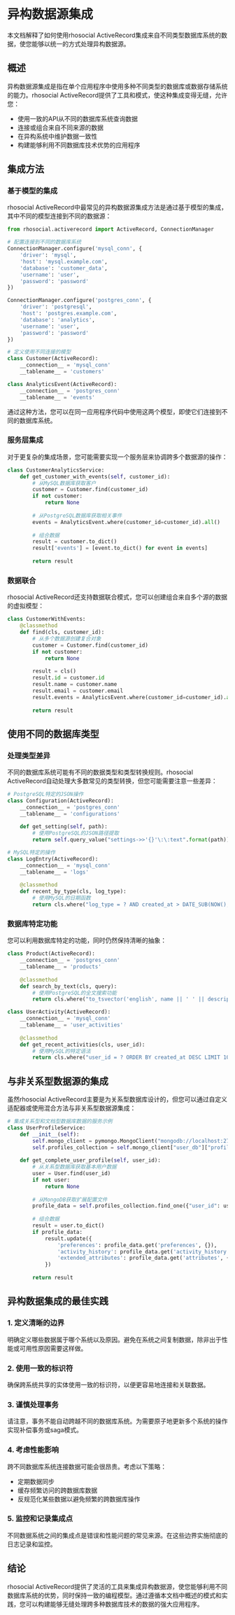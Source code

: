 # 异构数据源集成

本文档解释了如何使用rhosocial ActiveRecord集成来自不同类型数据库系统的数据，使您能够以统一的方式处理异构数据源。

## 概述

异构数据源集成是指在单个应用程序中使用多种不同类型的数据库或数据存储系统的能力。rhosocial ActiveRecord提供了工具和模式，使这种集成变得无缝，允许您：

- 使用一致的API从不同的数据库系统查询数据
- 连接或组合来自不同来源的数据
- 在异构系统中维护数据一致性
- 构建能够利用不同数据库技术优势的应用程序

## 集成方法

### 基于模型的集成

rhosocial ActiveRecord中最常见的异构数据源集成方法是通过基于模型的集成，其中不同的模型连接到不同的数据源：

```python
from rhosocial.activerecord import ActiveRecord, ConnectionManager

# 配置连接到不同的数据库系统
ConnectionManager.configure('mysql_conn', {
    'driver': 'mysql',
    'host': 'mysql.example.com',
    'database': 'customer_data',
    'username': 'user',
    'password': 'password'
})

ConnectionManager.configure('postgres_conn', {
    'driver': 'postgresql',
    'host': 'postgres.example.com',
    'database': 'analytics',
    'username': 'user',
    'password': 'password'
})

# 定义使用不同连接的模型
class Customer(ActiveRecord):
    __connection__ = 'mysql_conn'
    __tablename__ = 'customers'

class AnalyticsEvent(ActiveRecord):
    __connection__ = 'postgres_conn'
    __tablename__ = 'events'
```

通过这种方法，您可以在同一应用程序代码中使用这两个模型，即使它们连接到不同的数据库系统。

### 服务层集成

对于更复杂的集成场景，您可能需要实现一个服务层来协调跨多个数据源的操作：

```python
class CustomerAnalyticsService:
    def get_customer_with_events(self, customer_id):
        # 从MySQL数据库获取客户
        customer = Customer.find(customer_id)
        if not customer:
            return None
            
        # 从PostgreSQL数据库获取相关事件
        events = AnalyticsEvent.where(customer_id=customer_id).all()
        
        # 组合数据
        result = customer.to_dict()
        result['events'] = [event.to_dict() for event in events]
        
        return result
```

### 数据联合

rhosocial ActiveRecord还支持数据联合模式，您可以创建组合来自多个源的数据的虚拟模型：

```python
class CustomerWithEvents:
    @classmethod
    def find(cls, customer_id):
        # 从多个数据源创建复合对象
        customer = Customer.find(customer_id)
        if not customer:
            return None
            
        result = cls()
        result.id = customer.id
        result.name = customer.name
        result.email = customer.email
        result.events = AnalyticsEvent.where(customer_id=customer_id).all()
        
        return result
```

## 使用不同的数据库类型

### 处理类型差异

不同的数据库系统可能有不同的数据类型和类型转换规则。rhosocial ActiveRecord自动处理大多数常见的类型转换，但您可能需要注意一些差异：

```python
# PostgreSQL特定的JSON操作
class Configuration(ActiveRecord):
    __connection__ = 'postgres_conn'
    __tablename__ = 'configurations'
    
    def get_setting(self, path):
        # 使用PostgreSQL的JSON路径提取
        return self.query_value("settings->>'{}'\:\:text".format(path))

# MySQL特定的操作
class LogEntry(ActiveRecord):
    __connection__ = 'mysql_conn'
    __tablename__ = 'logs'
    
    @classmethod
    def recent_by_type(cls, log_type):
        # 使用MySQL的日期函数
        return cls.where("log_type = ? AND created_at > DATE_SUB(NOW(), INTERVAL 1 DAY)", log_type).all()
```

### 数据库特定功能

您可以利用数据库特定的功能，同时仍然保持清晰的抽象：

```python
class Product(ActiveRecord):
    __connection__ = 'postgres_conn'
    __tablename__ = 'products'
    
    @classmethod
    def search_by_text(cls, query):
        # 使用PostgreSQL的全文搜索功能
        return cls.where("to_tsvector('english', name || ' ' || description) @@ to_tsquery('english', ?)", query).all()

class UserActivity(ActiveRecord):
    __connection__ = 'mysql_conn'
    __tablename__ = 'user_activities'
    
    @classmethod
    def get_recent_activities(cls, user_id):
        # 使用MySQL的特定语法
        return cls.where("user_id = ? ORDER BY created_at DESC LIMIT 10", user_id).all()
```

## 与非关系型数据源的集成

虽然rhosocial ActiveRecord主要是为关系型数据库设计的，但您可以通过自定义适配器或使用混合方法与非关系型数据源集成：

```python
# 集成关系型和文档型数据库数据的服务示例
class UserProfileService:
    def __init__(self):
        self.mongo_client = pymongo.MongoClient("mongodb://localhost:27017/")
        self.profiles_collection = self.mongo_client["user_db"]["profiles"]
    
    def get_complete_user_profile(self, user_id):
        # 从关系型数据库获取基本用户数据
        user = User.find(user_id)
        if not user:
            return None
            
        # 从MongoDB获取扩展配置文件
        profile_data = self.profiles_collection.find_one({"user_id": user_id})
        
        # 组合数据
        result = user.to_dict()
        if profile_data:
            result.update({
                'preferences': profile_data.get('preferences', {}),
                'activity_history': profile_data.get('activity_history', []),
                'extended_attributes': profile_data.get('attributes', {})
            })
            
        return result
```

## 异构数据集成的最佳实践

### 1. 定义清晰的边界

明确定义哪些数据属于哪个系统以及原因。避免在系统之间复制数据，除非出于性能或可用性原因需要这样做。

### 2. 使用一致的标识符

确保跨系统共享的实体使用一致的标识符，以便更容易地连接和关联数据。

### 3. 谨慎处理事务

请注意，事务不能自动跨越不同的数据库系统。为需要原子地更新多个系统的操作实现补偿事务或saga模式。

### 4. 考虑性能影响

跨不同数据库系统连接数据可能会很昂贵。考虑以下策略：

- 定期数据同步
- 缓存频繁访问的跨数据库数据
- 反规范化某些数据以避免频繁的跨数据库操作

### 5. 监控和记录集成点

不同数据系统之间的集成点是错误和性能问题的常见来源。在这些边界实施彻底的日志记录和监控。

## 结论

rhosocial ActiveRecord提供了灵活的工具来集成异构数据源，使您能够利用不同数据库系统的优势，同时保持一致的编程模型。通过遵循本文档中概述的模式和实践，您可以构建能够无缝处理跨多种数据库技术的数据的强大应用程序。